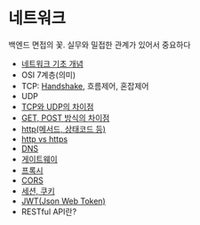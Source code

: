 # 네트워크
백엔드 면접의 꽃. 실무와 밀접한 관계가 있어서 중요하다

- [네트워크 기초 개념](https://github.com/AucSuSu/CS-study/blob/main/Network/network_basic.md)
- OSI 7계층(의미)
- TCP: [Handshake](https://github.com/AucSuSu/CS-study/blob/main/Network/network_tcp_3wayhandshaking.md), 흐름제어, 혼잡제어
- UDP
- [TCP와 UDP의 차이점](https://github.com/AucSuSu/CS-study/blob/main/Network/network_TCP%26UDP.md)
- [GET, POST 방식의 차이점](https://github.com/AucSuSu/CS-study/blob/main/Network/network_get&post.md)
- [http(메서드, 상태코드 등)](https://github.com/AucSuSu/CS-study/blob/main/Network/network_http_https.md)
- [http vs https](https://github.com/AucSuSu/CS-study/blob/main/Network/network_http_https.md)
- [DNS](https://github.com/AucSuSu/CS-study/blob/main/Network/network_DNS.md)
- [게이트웨이](https://github.com/AucSuSu/CS-study/blob/main/Network/netword_gateway.md)
- [프록시](https://github.com/AucSuSu/CS-study/blob/main/Network/network_proxy.md)
- [CORS](https://github.com/AucSuSu/CS-study/blob/main/Network/netword_cors.md)
- [세션, 쿠키](https://github.com/AucSuSu/CS-study/blob/main/Network/network_cookie%20%26%20session.md)
- [JWT(Json Web Token)](https://github.com/AucSuSu/CS-study/blob/main/Network/network_JWT.md)
- RESTful API란?
